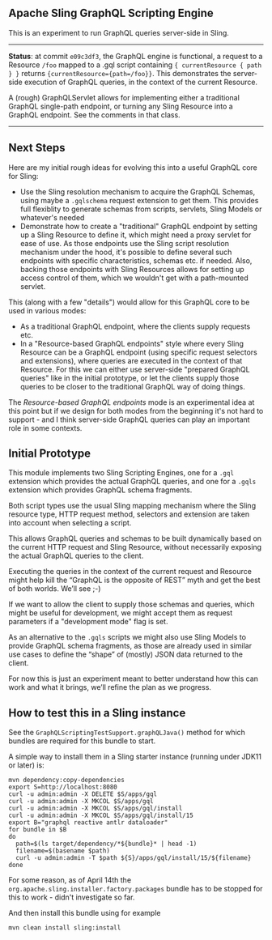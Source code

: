 Apache Sling GraphQL Scripting Engine
----

This is an experiment to run GraphQL queries server-side in Sling.

----

**Status**: at commit `e09c3df3`, the GraphQL engine is functional, 
a request to a Resource `/foo` mapped to a .gql script containing 
`{ currentResource { path } }` returns `{currentResource={path=/foo}}`.
This demonstrates the server-side execution of GraphQL queries, 
in the context of the current Resource.

A (rough) GraphQLServlet allows for implementing either a traditional
GraphQL single-path endpoint, or turning any Sling Resource into 
a GraphQL endpoint. See the comments in that class.

----

## Next Steps
Here are my initial rough ideas for evolving this into a useful GraphQL core for Sling:

  * Use the Sling resolution mechanism to acquire the GraphQL Schemas, using maybe a `.gqlschema` request extension to get them. This provides full flexiblity to generate schemas from scripts, servlets, Sling Models or whatever's needed
  * Demonstrate how to create a "traditional" GraphQL endpoint by setting up a Sling Resource to define it, which might need a proxy servlet for ease of use. As those endpoints use the Sling script resolution mechanism under the hood, it's possible to define several such endpoints with specific characteristics, schemas etc. if needed. Also, backing those endpoints with Sling Resources allows for setting up access control of them, which we wouldn't get with a path-mounted servlet.
  
This (along with a few "details") would allow for this GraphQL core to be used in various modes:

  * As a traditional GraphQL endpoint, where the clients supply requests etc.
  * In a "Resource-based GraphQL endpoints" style where every Sling Resource can be a GraphQL endpoint (using specific request selectors and extensions), where queries are executed in the context of that Resource. For this we can either use server-side "prepared GraphQL queries" like in the initial prototype, or let the clients supply those queries to be closer to the traditional GraphQL way of doing things. 
  
The _Resource-based GraphQL endpoints_ mode is an experimental idea at this point but if we design for both modes from the beginning it's not hard to support - and I think server-side GraphQL queries can play an important role in some contexts.

## Initial Prototype

This module implements two Sling Scripting Engines, one for a `.gql` extension which
provides the actual GraphQL queries, and one for a `.gqls` extension which
provides GraphQL schema fragments.

Both script types use the usual Sling mapping mechanism where the Sling
resource type, HTTP request method, selectors and extension are taken
into account when selecting a script.

This allows GraphQL queries and schemas to be built dynamically based on
the current HTTP request and Sling Resource, without necessarily exposing
the actual GraphQL queries to the client.

Executing the queries in the context of the current request and Resource
might help kill the “GraphQL is the opposite of REST” myth and get the
best of both worlds. We’ll see ;-)

If we want to allow the client to supply those schemas and queries, which
might be useful for development, we might accept them as request parameters
if a "development mode" flag is set.

As an alternative to the `.gqls` scripts we might also use Sling Models to
provide GraphQL schema fragments, as those are already used in similar
use cases to define the “shape” of (mostly) JSON data returned to the client.

For now this is just an experiment meant to better understand how this can 
work and what it brings, we’ll refine the plan as we progress.

## How to test this in a Sling instance

See the `GraphQLScriptingTestSupport.graphQLJava()` method for which bundles
are required for this bundle to start.

A simple way to install them in a Sling starter instance (running under JDK11
or later) is:

    mvn dependency:copy-dependencies
    export S=http://localhost:8080
    curl -u admin:admin -X DELETE $S/apps/gql
    curl -u admin:admin -X MKCOL $S/apps/gql
    curl -u admin:admin -X MKCOL $S/apps/gql/install
    curl -u admin:admin -X MKCOL $S/apps/gql/install/15
    export B="graphql reactive antlr dataloader"
    for bundle in $B
    do
      path=$(ls target/dependency/*${bundle}* | head -1)
      filename=$(basename $path)
      curl -u admin:admin -T $path ${S}/apps/gql/install/15/${filename}
    done

For some reason, as of April 14th the `org.apache.sling.installer.factory.packages` bundle
has to be stopped for this to work - didn't investigate so far.

And then install this bundle using for example

    mvn clean install sling:install